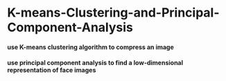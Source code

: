 # K-means-Clustering-and-Principal-Component-Analysis
#### use K-means clustering algorithm to compress an image
#### use principal component analysis to find a low-dimensional representation of face images
